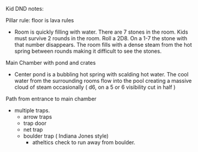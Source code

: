 Kid DND notes:

Pillar rule: floor is lava rules
- Room is quickly filling with water. There are 7 stones in the room. Kids must survive 2 rounds in the room. Roll a 2D8. On a 1-7 the stone with that number disappears. The room fills with a dense steam from the hot spring between rounds making it difficult to see the stones. 

Main Chamber with pond and crates
- Center pond is a bubbling hot spring with scalding hot water. The cool water from the surrounding rooms flow into the pool creating a massive cloud of steam occasionally ( d6, on a 5 or 6 visibility cut in half )

Path from entrance to main chamber
- multiple traps. 
	- arrow traps
	- trap door
	- net trap
	- boulder trap ( Indiana Jones style)
		- atheltics check to run away from boulder. 